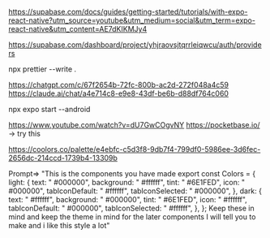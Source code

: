 https://supabase.com/docs/guides/getting-started/tutorials/with-expo-react-native?utm_source=youtube&utm_medium=social&utm_term=expo-react-native&utm_content=AE7dKIKMJy4

https://supabase.com/dashboard/project/yhjraovsjtqrrleiqwcu/auth/providers

npx prettier --write .

https://chatgpt.com/c/67f2654b-72fc-800b-ac2d-272f048a4c59
https://claude.ai/chat/a4e714c8-e9e8-43df-be6b-d88df764c060

npx expo start --android

https://www.youtube.com/watch?v=dU7GwCOgvNY
https://pocketbase.io/ -> try this

https://coolors.co/palette/e4ebfc-c5d3f8-9db7f4-799df0-5986ee-3d6fec-2656dc-214ccd-1739b4-13309b

Prompt=>
"This is the components you have made export const Colors = { light: { text: "
#000000", background: "
#ffffff", tint: "
#6E1FED", icon: "
#000000", tabIconDefault: "
#ffffff", tabIconSelected: "
#000000", }, dark: { text: "
#ffffff", background: "
#000000", tint: "
#6E1FED", icon: "
#ffffff", tabIconDefault: "
#000000", tabIconSelected: "
#ffffff", }, }; Keep these in mind and keep the theme in mind for the later components I will tell you to make and i like this style a lot"
